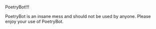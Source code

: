 PoetryBot!!!

PoetryBot is an insane mess and should not be used by anyone. Please enjoy your use of PoetryBot.